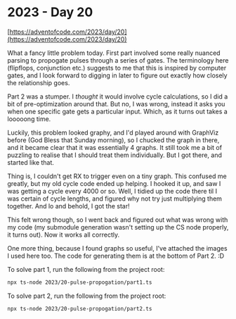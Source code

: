 # 2023 - Day 20

[https://adventofcode.com/2023/day/20](https://adventofcode.com/2023/day/20)

What a fancy little problem today. First part involved some really nuanced
parsing to propogate pulses through a series of gates. The terminology here
(flipflops, conjunction etc.) suggests to me that this is inspired by computer
gates, and I look forward to digging in later to figure out exactly how
closely the relationship goes.

Part 2 was a stumper. I _thought_ it would involve cycle calculations, so
I did a bit of pre-optimization around that. But no, I was wrong, instead it
asks you when one specific gate gets a particular input. Which, as it turns out
takes a looooong time.

Luckily, this problem looked graphy, and I'd played around with GraphViz before
(God Bless that Sunday morning), so I chucked the graph in there, and it became
clear that it was essentially 4 graphs. It still took me a bit of puzzling to
realise that I should treat them individually. But I got there, and started like
that.

Thing is, I couldn't get RX to trigger even on a tiny graph. This confused me greatly,
but my old cycle code ended up helping. I hooked it up, and saw I was getting a
cycle every 4000 or so. Well, I tidied up the code there til I was certain of cycle
lengths, and figured why not try just multiplying them together. And lo and behold,
I got the star!

This felt wrong though, so I went back and figured out what was wrong with my code
(my submodule generation wasn't setting up the CS node properly, it turns out). Now
it works all correctly.

One more thing, because I found graphs so useful, I've attached the images I used here
too. The code for generating them is at the bottom of Part 2. :D

To solve part 1, run the following from the project root:

```sh
npx ts-node 2023/20-pulse-propogation/part1.ts
```

To solve part 2, run the following from the project root:

```sh
npx ts-node 2023/20-pulse-propogation/part2.ts
```
